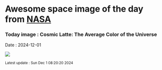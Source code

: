 
# Awesome space image of the day from [NASA](https://api.nasa.gov/)

### Today image : Cosmic Latte: The Average Color of the Universe
Date : 2024-12-01

![](https://apod.nasa.gov/apod/image/2412/CosmicLatte_jhu_960.jpg)

<small>Latest update : Sun Dec  1 08:20:20 2024</small>
        